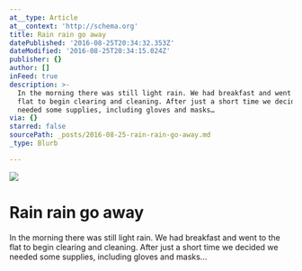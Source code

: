 ```yaml
---
at__type: Article
at__context: 'http://schema.org'
title: Rain rain go away
datePublished: '2016-08-25T20:34:32.353Z'
dateModified: '2016-08-25T20:34:15.024Z'
publisher: {}
author: []
inFeed: true
description: >-
  In the morning there was still light rain. We had breakfast and went to the
  flat to begin clearing and cleaning. After just a short time we decided we
  needed some supplies, including gloves and masks…
via: {}
starred: false
sourcePath: _posts/2016-08-25-rain-rain-go-away.md
_type: Blurb

---
```

![](https://the-grid-user-content.s3-us-west-2.amazonaws.com/060f5471-7a14-4b8f-9909-6b70ce46751c.jpg)

# Rain rain go away

In the morning there was still light rain. We had breakfast and went to the flat to begin clearing and cleaning. After just a short time we decided we needed some supplies, including gloves and masks...